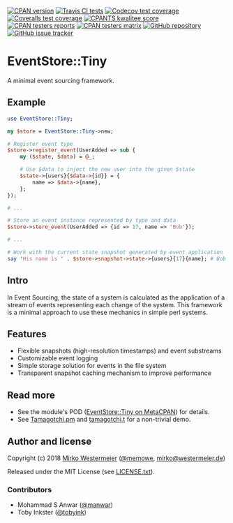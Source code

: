 [![CPAN version](https://badge.fury.io/pl/EventStore-Tiny.svg)](https://badge.fury.io/pl/EventStore-Tiny)
[![Travis CI tests](https://travis-ci.org/memowe/EventStore-Tiny.svg?branch=master)](https://travis-ci.org/memowe/EventStore-Tiny)
[![Codecov test coverage](https://codecov.io/gh/memowe/EventStore-Tiny/branch/master/graph/badge.svg)](https://codecov.io/gh/memowe/EventStore-Tiny)
[![Coveralls test coverage](https://coveralls.io/repos/github/memowe/EventStore-Tiny/badge.svg?branch=master)](https://coveralls.io/github/memowe/EventStore-Tiny?branch=master)
[![CPANTS kwalitee score](https://cpants.cpanauthors.org/dist/EventStore-Tiny.png)](http://cpants.cpanauthors.org/dist/EventStore-Tiny)
<br>
[![CPAN testers reports](https://img.shields.io/badge/testers-reports-blue.svg)](http://www.cpantesters.org/distro/E/EventStore-Tiny.html?distmat=1)
[![CPAN testers matrix](https://img.shields.io/badge/testers-matrix-blue.svg)](http://matrix.cpantesters.org/?dist=EventStore-Tiny)
[![GitHub repository](https://img.shields.io/badge/github-code-blue.svg)](https://github.com/memowe/EventStore-Tiny)
[![GitHub issue tracker](https://img.shields.io/badge/github-issues-blue.svg)](https://github.com/memowe/EventStore-Tiny/issues)

# EventStore::Tiny

A minimal event sourcing framework.

## Example

```perl
use EventStore::Tiny;

my $store = EventStore::Tiny->new;

# Register event type
$store->register_event(UserAdded => sub {
    my ($state, $data) = @_;

    # Use $data to inject the new user into the given $state
    $state->{users}{$data->{id}} = {
        name => $data->{name},
    };
});

# ...

# Store an event instance represented by type and data
$store->store_event(UserAdded => {id => 17, name => 'Bob'});

# ...

# Work with the current state snapshot generated by event application
say 'His name is ' . $store->snapshot->state->{users}{17}{name}; # Bob
```

## Intro

In Event Sourcing, the state of a system is calculated as the application of a stream of events representing each change of the system. This framework is a minimal approach to use these mechanics in simple perl systems.

## Features

- Flexible snapshots (high-resolution timestamps) and event substreams
- Customizable event logging
- Simple storage solution for events in the file system
- Transparent snapshot caching mechanism to improve performance

## Read more

- See the module's POD ([EventStore::Tiny on MetaCPAN][mcpan]) for details.
- See [Tamagotchi.pm][tpm] and [tamagotchi.t][tt] for a non-trivial demo.

[mcpan]: https://metacpan.org/pod/EventStore::Tiny
[tpm]: t/9_demo/lib/Tamagotchi.pm
[tt]: t/9_demo/tamagotchi.t

## Author and license

Copyright (c) 2018 [Mirko Westermeier][mw] ([\@memowe][gh], [mirko@westermeier.de][mail])

Released under the MIT License (see [LICENSE.txt][license]).

### Contributors

- Mohammad S Anwar ([\@manwar][manwar])
- Toby Inkster ([\@tobyink][tobyink])

[mw]: http://mirko.westermeier.de
[gh]: https://github.com/memowe
[mail]: mailto:mirko@westermeier.de
[license]: LICENSE.txt
[manwar]: https://github.com/manwar
[tobyink]: https://github.com/tobyink
